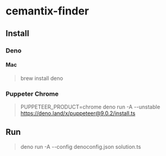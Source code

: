 # cemantix-finder

## Install

### Deno

#### Mac
> brew install deno

### Puppeter Chrome
> PUPPETEER_PRODUCT=chrome deno run -A --unstable https://deno.land/x/puppeteer@9.0.2/install.ts

## Run
> deno run -A --config denoconfig.json solution.ts <INITIAL WORD>